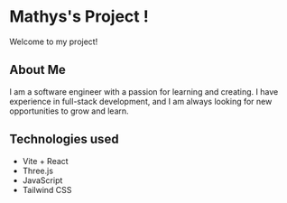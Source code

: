 # Mathys's Project ! 

Welcome to my project!

## About Me

I am a software engineer with a passion for learning and creating. 
I have experience in full-stack development, and I am always looking for new opportunities to grow and learn.

## Technologies used

- Vite + React
- Three.js
- JavaScript
- Tailwind CSS
